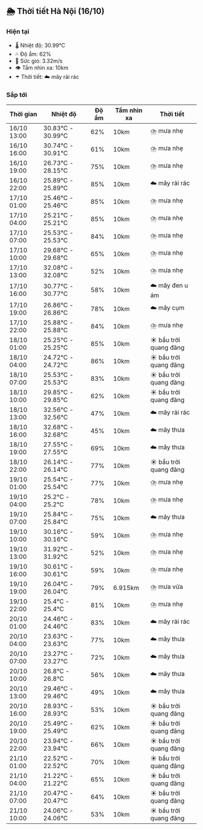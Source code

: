 ## 🌦️ Thời tiết Hà Nội (16/10)

### Hiện tại

- 🌡️ Nhiệt độ: 30.99℃
- 💦 Độ ẩm: 62%
- 💨 Sức gió: 3.32m/s
- 👁️ Tầm nhìn xa: 10km
- ☂️ Thời tiết: ☁️ mây rải rác

### Sắp tới

| Thời gian | Nhiệt độ | Độ ẩm | Tầm nhìn xa | Thời tiết |
| --- | --- | --- | --- | --- |
| 16/10 13:00 | 30.83℃ - 30.99℃ | 62% | 10km | ⛈️ mưa nhẹ |
| 16/10 16:00 | 30.74℃ - 30.91℃ | 61% | 10km | ⛈️ mưa nhẹ |
| 16/10 19:00 | 26.73℃ - 28.15℃ | 75% | 10km | ⛈️ mưa nhẹ |
| 16/10 22:00 | 25.89℃ - 25.89℃ | 85% | 10km | ☁️ mây rải rác |
| 17/10 01:00 | 25.46℃ - 25.46℃ | 85% | 10km | ⛈️ mưa nhẹ |
| 17/10 04:00 | 25.21℃ - 25.21℃ | 85% | 10km | ⛈️ mưa nhẹ |
| 17/10 07:00 | 25.53℃ - 25.53℃ | 84% | 10km | ⛈️ mưa nhẹ |
| 17/10 10:00 | 29.68℃ - 29.68℃ | 65% | 10km | ⛈️ mưa nhẹ |
| 17/10 13:00 | 32.08℃ - 32.08℃ | 52% | 10km | ⛈️ mưa nhẹ |
| 17/10 16:00 | 30.77℃ - 30.77℃ | 58% | 10km | ☁️ mây đen u ám |
| 17/10 19:00 | 26.86℃ - 26.86℃ | 78% | 10km | ☁️ mây cụm |
| 17/10 22:00 | 25.88℃ - 25.88℃ | 84% | 10km | ⛈️ mưa nhẹ |
| 18/10 01:00 | 25.25℃ - 25.25℃ | 85% | 10km | ☀️ bầu trời quang đãng |
| 18/10 04:00 | 24.72℃ - 24.72℃ | 86% | 10km | ☀️ bầu trời quang đãng |
| 18/10 07:00 | 25.53℃ - 25.53℃ | 83% | 10km | ☀️ bầu trời quang đãng |
| 18/10 10:00 | 29.85℃ - 29.85℃ | 62% | 10km | ☀️ bầu trời quang đãng |
| 18/10 13:00 | 32.56℃ - 32.56℃ | 47% | 10km | ☁️ mây rải rác |
| 18/10 16:00 | 32.68℃ - 32.68℃ | 45% | 10km | ☁️ mây thưa |
| 18/10 19:00 | 27.55℃ - 27.55℃ | 69% | 10km | ☁️ mây thưa |
| 18/10 22:00 | 26.14℃ - 26.14℃ | 77% | 10km | ☀️ bầu trời quang đãng |
| 19/10 01:00 | 25.54℃ - 25.54℃ | 77% | 10km | ⛈️ mưa nhẹ |
| 19/10 04:00 | 25.2℃ - 25.2℃ | 78% | 10km | ⛈️ mưa nhẹ |
| 19/10 07:00 | 25.84℃ - 25.84℃ | 75% | 10km | ☁️ mây thưa |
| 19/10 10:00 | 30.16℃ - 30.16℃ | 59% | 10km | ⛈️ mưa nhẹ |
| 19/10 13:00 | 31.92℃ - 31.92℃ | 52% | 10km | ⛈️ mưa nhẹ |
| 19/10 16:00 | 30.61℃ - 30.61℃ | 59% | 10km | ⛈️ mưa nhẹ |
| 19/10 19:00 | 26.04℃ - 26.04℃ | 79% | 6.915km | ⛈️ mưa vừa |
| 19/10 22:00 | 25.4℃ - 25.4℃ | 81% | 10km | ⛈️ mưa nhẹ |
| 20/10 01:00 | 24.46℃ - 24.46℃ | 83% | 10km | ☁️ mây rải rác |
| 20/10 04:00 | 23.63℃ - 23.63℃ | 77% | 10km | ☁️ mây thưa |
| 20/10 07:00 | 23.27℃ - 23.27℃ | 72% | 10km | ☁️ mây thưa |
| 20/10 10:00 | 26.8℃ - 26.8℃ | 56% | 10km | ☁️ mây thưa |
| 20/10 13:00 | 29.46℃ - 29.46℃ | 49% | 10km | ☁️ mây thưa |
| 20/10 16:00 | 28.93℃ - 28.93℃ | 53% | 10km | ☀️ bầu trời quang đãng |
| 20/10 19:00 | 25.49℃ - 25.49℃ | 62% | 10km | ☀️ bầu trời quang đãng |
| 20/10 22:00 | 23.94℃ - 23.94℃ | 66% | 10km | ☀️ bầu trời quang đãng |
| 21/10 01:00 | 22.52℃ - 22.52℃ | 70% | 10km | ☀️ bầu trời quang đãng |
| 21/10 04:00 | 21.22℃ - 21.22℃ | 65% | 10km | ☀️ bầu trời quang đãng |
| 21/10 07:00 | 20.47℃ - 20.47℃ | 64% | 10km | ☀️ bầu trời quang đãng |
| 21/10 10:00 | 24.06℃ - 24.06℃ | 53% | 10km | ☀️ bầu trời quang đãng |
